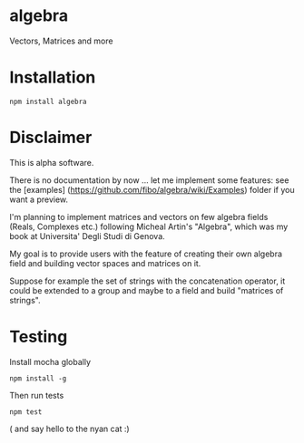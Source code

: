 algebra
=======

Vectors, Matrices and more

# Installation

    npm install algebra

# Disclaimer
This is alpha software.

There is no documentation by now ... let me implement some features: see
the [examples] (https://github.com/fibo/algebra/wiki/Examples) folder if you want a preview.

I'm planning to implement matrices and vectors on few algebra fields
(Reals, Complexes etc.) following Micheal Artin's "Algebra",
which was my book at Universita' Degli Studi di Genova.

My goal is to provide users with the feature of creating their own algebra field and building vector spaces and matrices on it.

Suppose for example the set of strings with the concatenation operator,
it could be extended to a group and maybe to a field and build "matrices of strings".

# Testing

Install mocha globally

    npm install -g

Then run tests

    npm test

( and say hello to the nyan cat :)

